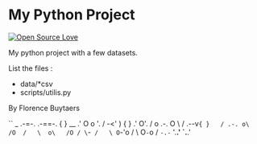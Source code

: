 # My Python Project

[![Open Source Love](https://badges.frapsoft.com/os/v2/open-source.png?v=103)](https://github.com/ellerbrock/open-source-badge/)

My python project with a few datasets.

List the files :

- data/*csv
- scripts/utilis.py

By Florence Buytaers 

`` 
      _                   .-=-.          .-==-.
     { }      __        .' O o '.       /  -<' )
     { }    .' O'.     / o .-. O \     /  .--v`
     { }   / .-. o\   /O  /   \  o\   /O /
      \ `-` /   \ O`-'o  /     \  O`-`o /
       `-.-`     '.____.'       `.____.'
```
